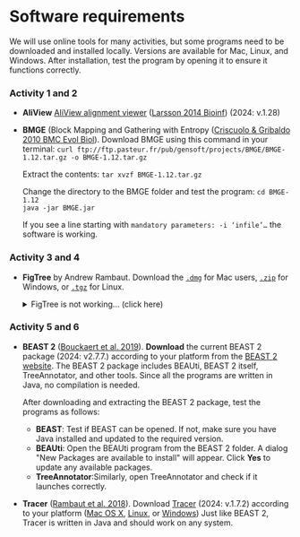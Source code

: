 # Software requirements

We will use online tools for many activities, but some programs need to be downloaded and installed locally. Versions are available for Mac, Linux, and Windows. After installation, test the program by opening it to ensure it functions correctly.

### Activity 1 and 2

*	**AliView** [AliView alignment viewer](http://ormbunkar.se/aliview) ([Larsson 2014 Bioinf](https://doi.org/10.1093/bioinformatics/btu531)) (2024: v.1.28)

* **BMGE** (Block Mapping and Gathering with Entropy ([Criscuolo & Gribaldo 2010 BMC Evol Biol](https://doi.org/10.1186/1471-2148-10-210)). Download BMGE using this command in your terminal: 
	`curl ftp://ftp.pasteur.fr/pub/gensoft/projects/BMGE/BMGE-1.12.tar.gz -o BMGE-1.12.tar.gz`

	Extract the contents:
	`tar xvzf BMGE-1.12.tar.gz `

	Change the directory to the BMGE folder and test the program:
	`cd BMGE-1.12`  
	`java -jar BMGE.jar `

	If you see a line starting with `mandatory parameters: -i ‘infile’…` the software is working.
	

### Activity 3 and 4

* **FigTree** by Andrew Rambaut. Download the [`.dmg`](https://github.com/rambaut/figtree/releases/download/v1.4.4/FigTree.v1.4.4.dmg) for Mac users, [`.zip`](https://github.com/rambaut/figtree/releases/download/v1.4.4/FigTree.v1.4.4.zip) for Windows, or [`.tgz`](https://github.com/rambaut/figtree/releases/download/v1.4.4/FigTree_v1.4.4.tgz) for Linux.

	<details>
	  <summary>FigTree is not working... (click here)</summary>
	
	--------
	
	* For Windows/Linux users: try to fix by installing/updating to the newest java version.
	
	* For Mac users:
		* Try to fix by installing/updating to the newest java version. To do so, go to the terminal:
		`java -version` (Check the installed version)
		`brew install openjdk` (If you don't have homebrew, follow instructions [here](https://brew.sh/).
		To have openjdk in your PATH, run:
		`echo 'export PATH="/usr/local/opt/openjdk/bin:$PATH"' >> ~/.zshrc`
		`source ~/.zshrc`
		`java -version` (Check the installed version)
	
		* The app is till not responding? Update the "universalJavaApplicationStub".
		`cd /Applications/FigTree\ v1.4.4.app/Contents/MacOS`
		`curl -O https://raw.githubusercontent.com/tofi86/universalJavaApplicationStub/master/src/universalJavaApplicationStub`
		`chmod 755 universalJavaApplicationStub`
	
		* The app is till not responding? Try opening from the terminal:
		`java -jar /Applications/FigTree\ v1.4.4.app/Contents/Resources/Java/figtree.jar`
	
	--------
	</details>

### Activity 5 and 6

* **BEAST 2** ([Bouckaert et al. 2019](https://doi.org/10.1371/journal.pcbi.1006650)). **Download** the current BEAST 2 package (2024: v2.7.7.) according to your platform from the [BEAST 2 website](http://www.beast2.org/). The BEAST 2 package includes BEAUti, BEAST 2 itself, TreeAnnotator, and other tools. Since all the programs are written in Java, no compilation is needed. 

	After downloading and extracting the BEAST 2 package, test the programs as follows:  
	- **BEAST**: Test if BEAST can be opened. If not, make sure you have Java installed and updated to the required version.
	- **BEAUti**: Open the BEAUti program from the BEAST 2 folder. A dialog "New Packages are available to install" will appear. Click **Yes** to update any available packages.
	- **TreeAnnotator**:Similarly, open TreeAnnotator and check if it launches correctly. 

* **Tracer** ([Rambaut et al. 2018](https://doi.org/10.1093/sysbio/syy032)). Download [Tracer](https://github.com/beast-dev/tracer/releases) (2024: v.1.7.2) according to your platform ([Mac OS X](https://github.com/beast-dev/tracer/releases/download/v1.7.2/Tracer.v1.7.2.dmg), [Linux](https://github.com/beast-dev/tracer/releases/download/v1.7.2/Tracer_v1.7.2.tgz), or [Windows](https://github.com/beast-dev/tracer/releases/download/v1.7.2/Tracer.v1.7.2.zip)) Just like BEAST 2, Tracer is written in Java and should work on any system.




